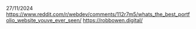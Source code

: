 27/11/2024
https://www.reddit.com/r/webdev/comments/112r7m5/whats_the_best_portfolio_website_youve_ever_seen/
https://robbowen.digital/